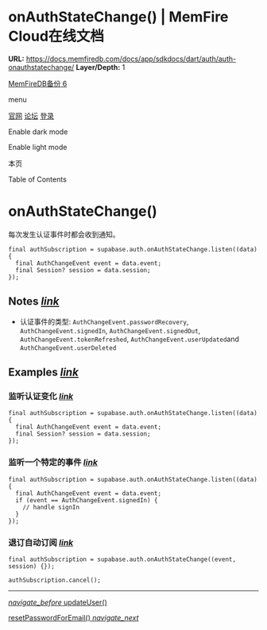 # onAuthStateChange() | MemFire Cloud在线文档

**URL:** https://docs.memfiredb.com/docs/app/sdkdocs/dart/auth/auth-onauthstatechange/
**Layer/Depth:** 1

[MemFireDB备份 6](/)

menu

[官网](https://memfiredb.com/)
[论坛](https://community.memfiredb.com/)
[登录](https://cloud.memfiredb.com/auth/login)

Enable dark mode

Enable light mode

本页

Table of Contents

# onAuthStateChange()

每次发生认证事件时都会收到通知。

```
final authSubscription = supabase.auth.onAuthStateChange.listen((data) {
  final AuthChangeEvent event = data.event;
  final Session? session = data.session;
});
```

## Notes [*link*](#notes)

* 认证事件的类型: `AuthChangeEvent.passwordRecovery`, `AuthChangeEvent.signedIn`, `AuthChangeEvent.signedOut`, `AuthChangeEvent.tokenRefreshed`, `AuthChangeEvent.userUpdated`and `AuthChangeEvent.userDeleted`

## Examples [*link*](#examples)

### 监听认证变化 [*link*](#%e7%9b%91%e5%90%ac%e8%ae%a4%e8%af%81%e5%8f%98%e5%8c%96)

```
final authSubscription = supabase.auth.onAuthStateChange.listen((data) {
  final AuthChangeEvent event = data.event;
  final Session? session = data.session;
});
```

### 监听一个特定的事件 [*link*](#%e7%9b%91%e5%90%ac%e4%b8%80%e4%b8%aa%e7%89%b9%e5%ae%9a%e7%9a%84%e4%ba%8b%e4%bb%b6)

```
final authSubscription = supabase.auth.onAuthStateChange.listen((data) {
  final AuthChangeEvent event = data.event;
  if (event == AuthChangeEvent.signedIn) {
    // handle signIn
  }
});
```

### 退订自动订阅 [*link*](#%e9%80%80%e8%ae%a2%e8%87%aa%e5%8a%a8%e8%ae%a2%e9%98%85)

```
final authSubscription = supabase.auth.onAuthStateChange((event, session) {});

authSubscription.cancel();
```

---

[*navigate\_before* updateUser()](/docs/app/sdkdocs/dart/auth/auth-updateuser/)

[resetPasswordForEmail() *navigate\_next*](/docs/app/sdkdocs/dart/auth/auth-resetpasswordforemail/)